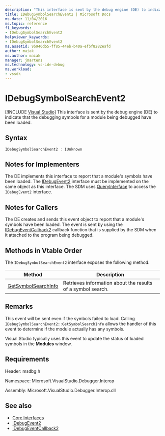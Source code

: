 ```yaml
---
description: "This interface is sent by the debug engine (DE) to indicate that the debugging symbols for a module being debugged have been loaded."
title: IDebugSymbolSearchEvent2 | Microsoft Docs
ms.date: 11/04/2016
ms.topic: reference
f1_keywords:
- IDebugSymbolSearchEvent2
helpviewer_keywords:
- IDebugSymbolSearchEvent2
ms.assetid: 9b946d55-ff85-44eb-b40a-efbf8282eafd
author: maiak
ms.author: maiak
manager: jmartens
ms.technology: vs-ide-debug
ms.workload:
- vssdk
---
```

# IDebugSymbolSearchEvent2

 [!INCLUDE [Visual Studio](~/includes/applies-to-version/vs-windows-only.md)]
This interface is sent by the debug engine (DE) to indicate that the debugging symbols for a module being debugged have been loaded.

## Syntax

```
IDebugSymbolSearchEvent2 : IUnknown
```

## Notes for Implementers
 The DE implements this interface to report that a module's symbols have been loaded. The [IDebugEvent2](../../../extensibility/debugger/reference/idebugevent2.md) interface must be implemented on the same object as this interface. The SDM uses [QueryInterface](/cpp/atl/queryinterface) to access the `IDebugEvent2` interface.

## Notes for Callers
 The DE creates and sends this event object to report that a module's symbols have been loaded. The event is sent by using the [IDebugEventCallback2](../../../extensibility/debugger/reference/idebugeventcallback2.md) callback function that is supplied by the SDM when it attached to the program being debugged.

## Methods in Vtable Order
 The `IDebugSymbolSearchEvent2` interface exposes the following method.

|Method|Description|
|------------|-----------------|
|[GetSymbolSearchInfo](../../../extensibility/debugger/reference/idebugsymbolsearchevent2-getsymbolsearchinfo.md)|Retrieves information about the results of a symbol search.|

## Remarks
 This event will be sent even if the symbols failed to load. Calling `IDebugSymbolSearchEvent2::GetSymbolSearchInfo` allows the handler of this event to determine if the module actually has any symbols.

 Visual Studio typically uses this event to update the status of loaded symbols in the **Modules** window.

## Requirements
 Header: msdbg.h

 Namespace: Microsoft.VisualStudio.Debugger.Interop

 Assembly: Microsoft.VisualStudio.Debugger.Interop.dll

## See also
- [Core Interfaces](../../../extensibility/debugger/reference/core-interfaces.md)
- [IDebugEvent2](../../../extensibility/debugger/reference/idebugevent2.md)
- [IDebugEventCallback2](../../../extensibility/debugger/reference/idebugeventcallback2.md)

